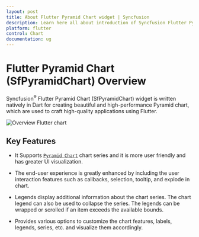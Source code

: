 ```yaml
---
layout: post
title: About Flutter Pyramid Chart widget | Syncfusion
description: Learn here all about introduction of Syncfusion Flutter Pyramid Chart (SfPyramidChart) widget, its features, and more.
platform: flutter
control: Chart
documentation: ug
---
```


# Flutter Pyramid Chart (SfPyramidChart) Overview

Syncfusion<sup>&reg;</sup> Flutter Pyramid Chart (SfPyramidChart) widget is written natively in Dart for creating beautiful and high-performance Pyramid chart, which are used to craft high-quality applications using Flutter.

  ![Overview Flutter chart](images/overview/overview.png)

## Key Features

* It Supports [`Pyramid Chart`](https://www.syncfusion.com/flutter-widgets/flutter-charts/chart-types/pyramid-chart) chart series and it is more user friendly and has greater UI visualization. 

* The end-user experience is greatly enhanced by including the user interaction features such as callbacks, selection, tooltip, and explode in chart. 

* Legends display additional information about the chart series. The chart legend can also be used to collapse the series. The legends can be wrapped or scrolled if an item exceeds the available bounds. 

* Provides various options to customize the chart features, labels, legends, series, etc. and visualize them accordingly.
